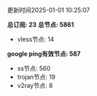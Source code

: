 更新时间2025-01-01 10:25:07

**总订阅: 23**
**总节点: 5861**
- vless节点: 14

**google ping有效节点: 587**
- ss节点: 560
- trojan节点: 19
- v2ray节点: 8

